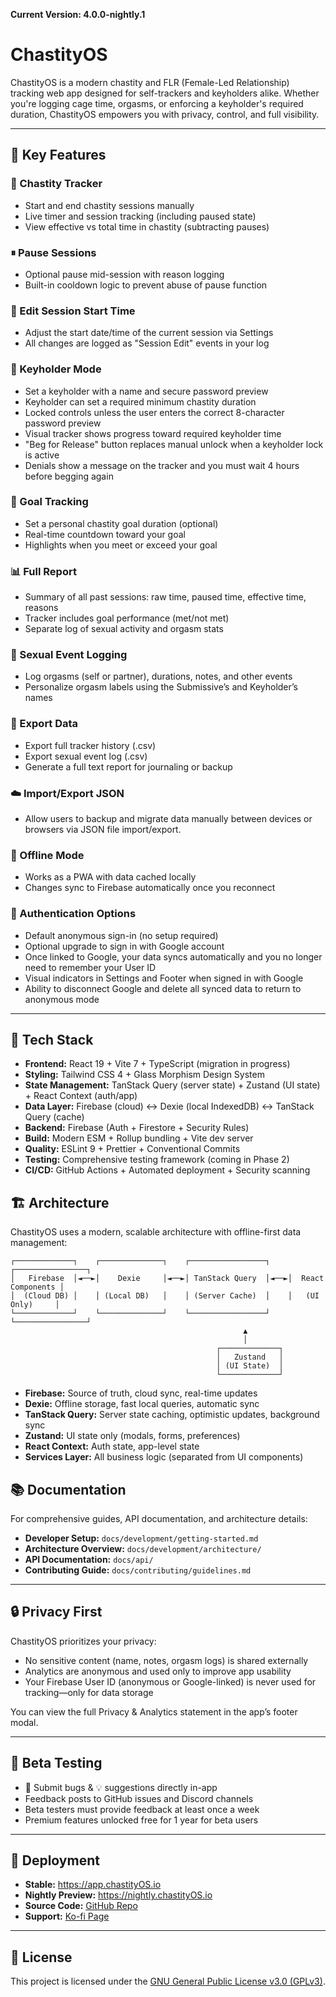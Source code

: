 **Current Version: 4.0.0-nightly.1**

# ChastityOS

ChastityOS is a modern chastity and FLR (Female-Led Relationship) tracking web app designed for self-trackers and keyholders alike. Whether you're logging cage time, orgasms, or enforcing a keyholder's required duration, ChastityOS empowers you with privacy, control, and full visibility.

---

## 🔑 Key Features

### 💠 Chastity Tracker

- Start and end chastity sessions manually
- Live timer and session tracking (including paused state)
- View effective vs total time in chastity (subtracting pauses)

### ⏸ Pause Sessions

- Optional pause mid-session with reason logging
- Built-in cooldown logic to prevent abuse of pause function

### 📆 Edit Session Start Time

- Adjust the start date/time of the current session via Settings
- All changes are logged as "Session Edit" events in your log

### 🧠 Keyholder Mode

- Set a keyholder with a name and secure password preview
- Keyholder can set a required minimum chastity duration
- Locked controls unless the user enters the correct 8-character password preview
- Visual tracker shows progress toward required keyholder time
- "Beg for Release" button replaces manual unlock when a keyholder lock is active
- Denials show a message on the tracker and you must wait 4 hours before begging again

### 🎯 Goal Tracking

- Set a personal chastity goal duration (optional)
- Real-time countdown toward your goal
- Highlights when you meet or exceed your goal

### 📊 Full Report

- Summary of all past sessions: raw time, paused time, effective time, reasons
- Tracker includes goal performance (met/not met)
- Separate log of sexual activity and orgasm stats

### 📝 Sexual Event Logging

- Log orgasms (self or partner), durations, notes, and other events
- Personalize orgasm labels using the Submissive’s and Keyholder’s names

### 🧾 Export Data

- Export full tracker history (.csv)
- Export sexual event log (.csv)
- Generate a full text report for journaling or backup

### ☁️ Import/Export JSON

- Allow users to backup and migrate data manually between devices or browsers via JSON file import/export.

### 📶 Offline Mode

- Works as a PWA with data cached locally
- Changes sync to Firebase automatically once you reconnect

### 🔐 Authentication Options

- Default anonymous sign-in (no setup required)
- Optional upgrade to sign in with Google account
- Once linked to Google, your data syncs automatically and you no longer need to remember your User ID
- Visual indicators in Settings and Footer when signed in with Google
- Ability to disconnect Google and delete all synced data to return to anonymous mode

---

## 🔧 Tech Stack

- **Frontend:** React 19 + Vite 7 + TypeScript (migration in progress)
- **Styling:** Tailwind CSS 4 + Glass Morphism Design System
- **State Management:** TanStack Query (server state) + Zustand (UI state) + React Context (auth/app)
- **Data Layer:** Firebase (cloud) ↔ Dexie (local IndexedDB) ↔ TanStack Query (cache)
- **Backend:** Firebase (Auth + Firestore + Security Rules)
- **Build:** Modern ESM + Rollup bundling + Vite dev server
- **Quality:** ESLint 9 + Prettier + Conventional Commits
- **Testing:** Comprehensive testing framework (coming in Phase 2)
- **CI/CD:** GitHub Actions + Automated deployment + Security scanning

## 🏗️ Architecture

ChastityOS uses a modern, scalable architecture with offline-first data management:

```
┌─────────────┐    ┌──────────────┐    ┌─────────────────┐    ┌────────────────┐
│   Firebase  │◄──►│    Dexie     │◄──►│ TanStack Query  │◄──►│  React Components │
│  (Cloud DB) │    │ (Local DB)   │    │ (Server Cache)  │    │   (UI Only)     │
└─────────────┘    └──────────────┘    └─────────────────┘    └────────────────┘
                                                    ▲
                                                    │
                                              ┌─────────────┐
                                              │   Zustand   │
                                              │ (UI State)  │
                                              └─────────────┘
```

- **Firebase:** Source of truth, cloud sync, real-time updates
- **Dexie:** Offline storage, fast local queries, automatic sync
- **TanStack Query:** Server state caching, optimistic updates, background sync
- **Zustand:** UI state only (modals, forms, preferences)
- **React Context:** Auth state, app-level state
- **Services Layer:** All business logic (separated from UI components)

## 📚 Documentation

For comprehensive guides, API documentation, and architecture details:

- **Developer Setup:** `docs/development/getting-started.md`
- **Architecture Overview:** `docs/development/architecture/`
- **API Documentation:** `docs/api/`
- **Contributing Guide:** `docs/contributing/guidelines.md`

---

## 🔒 Privacy First

ChastityOS prioritizes your privacy:

- No sensitive content (name, notes, orgasm logs) is shared externally
- Analytics are anonymous and used only to improve app usability
- Your Firebase User ID (anonymous or Google-linked) is never used for tracking—only for data storage

You can view the full Privacy & Analytics statement in the app’s footer modal.

---

## 🧪 Beta Testing

- 🐞 Submit bugs & 💡 suggestions directly in-app
- Feedback posts to GitHub issues and Discord channels
- Beta testers must provide feedback at least once a week
- Premium features unlocked free for 1 year for beta users

---

## 🚀 Deployment

- **Stable:** https://app.chastityOS.io
- **Nightly Preview:** https://nightly.chastityOS.io
- **Source Code:** [GitHub Repo](https://github.com/thef4tdaddy/chastityOS)
- **Support:** [Ko-fi Page](https://ko-fi.com/chastityos)

---

## 📜 License

This project is licensed under the [GNU General Public License v3.0 (GPLv3)](https://www.gnu.org/licenses/gpl-3.0.en.html).

